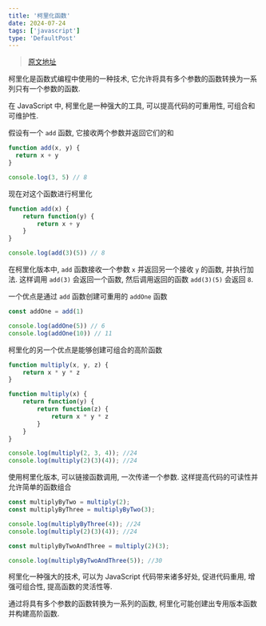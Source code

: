 ```yaml
---
title: '柯里化函数'
date: 2024-07-24
tags: ['javascript']
type: 'DefaultPost'
---
```


> [原文地址](https://designtechworld.medium.com/everything-about-currying-in-javascript-a2614b82e6ca)

柯里化是函数式编程中使用的一种技术, 它允许将具有多个参数的函数转换为一系列只有一个参数的函数.

在 JavaScript 中, 柯里化是一种强大的工具, 可以提高代码的可重用性, 可组合和可维护性.

假设有一个 `add` 函数, 它接收两个参数并返回它们的和

```js
function add(x, y) {
  return x + y
}

console.log(3, 5) // 8
```

现在对这个函数进行柯里化

```js
function add(x) {
    return function(y) {
        return x + y
    }
}

console.log(add(3)(5)) // 8
```

在柯里化版本中, `add` 函数接收一个参数 `x` 并返回另一个接收 `y` 的函数, 并执行加法. 这样调用 `add(3)` 会返回一个函数, 然后调用返回的函数 `add(3)(5)` 会返回 `8`.

一个优点是通过 `add` 函数创建可重用的 `addOne` 函数

```js
const addOne = add(1)

console.log(addOne(5)) // 6
console.log(addOne(10)) // 11
```

柯里化的另一个优点是能够创建可组合的高阶函数

```js
function multiply(x, y, z) {
    return x * y * z
}

function multiply(x) {
    return function(y) {
        return function(z) {
            return x * y * z
        }
    }
}

console.log(multiply(2, 3, 4)); //24
console.log(multiply(2)(3)(4)); //24
```

使用柯里化版本, 可以链接函数调用, 一次传递一个参数. 这样提高代码的可读性并允许简单的函数组合

```js
const multiplyByTwo = multiply(2);
const multiplyByThree = multiplyByTwo(3);

console.log(multiplyByThree(4)); //24
console.log(multiply(2)(3)(4)); //24

const multiplyByTwoAndThree = multiply(2)(3);

console.log(multiplyByTwoAndThree(5)); //30
```

柯里化一种强大的技术, 可以为 JavaScript 代码带来诸多好处, 促进代码重用, 增强可组合性, 提高函数的灵活性等.

通过将具有多个参数的函数转换为一系列的函数, 柯里化可能创建出专用版本函数并构建高阶函数.
